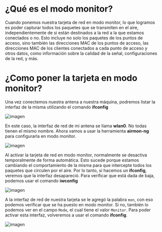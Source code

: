 # ¿Qué es el modo monitor?

Cuando ponemos nuestra tarjeta de red en modo monitor, lo que logramos es poder capturar todos los paquetes que se transmiten en el aire, independientemente de si están destinados a la red a la que estamos conectados o no. Esto incluye no solo los paquetes de los puntos de acceso, sino también las direcciones MAC de los puntos de acceso, las direcciones MAC de los clientes conectados a cada punto de acceso y otros datos, como información sobre la calidad de la señal, configuraciones de la red, y más.

# ¿Como poner la tarjeta en modo monitor?

Una vez conectemos nuestra antena a nuestra máquina, podremos listar la interfaz de la misma utilizando el comando **ifconfig**

![imagen](https://github.com/user-attachments/assets/fee6e9c8-fe97-43e6-a6f2-3d60369f013e)

En este caso, la interfaz de red de mi antena se llama **wlan0**. No todas tienen el mismo nombre. Ahora vamos a usar la herramienta **airmon-ng** para configurarla en modo monitor.

![imagen](https://github.com/user-attachments/assets/8f92cba1-e50f-4a10-b758-082dfeb71a18)

Al activar la tarjeta de red en modo monitor, normalmente se desactiva temporalmente de forma automática. Esto sucede porque estamos cambiando el comportamiento de la misma para que intercepte todos los paquetes que circulen por el aire. Por lo tanto, si hacemos un **ifconfig**, veremos que la interfaz desapareció. Para verificar que está dada de baja, podemos usar el comando **iwconfig**

![imagen](https://github.com/user-attachments/assets/7d3550b8-2811-422f-8279-200a2708357e)

A la interfaz de red de nuestra tarjeta se le agregó la palabra `mon`, con eso podemos verificar que se ha puesto en modo monitor. Si no, también lo podemos ver en el campo `Mode`, el cual tiene el valor `Monitor`. Para poder activar esta interfaz, volveremos a usar el comando **ifconfig**.

![imagen](https://github.com/user-attachments/assets/d7f9ad82-1311-4c0e-adb1-7cb3fb477f52)
